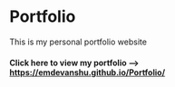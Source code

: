 # Portfolio
This is my personal portfolio website

#### Click here to view my portfolio --> https://emdevanshu.github.io/Portfolio/
